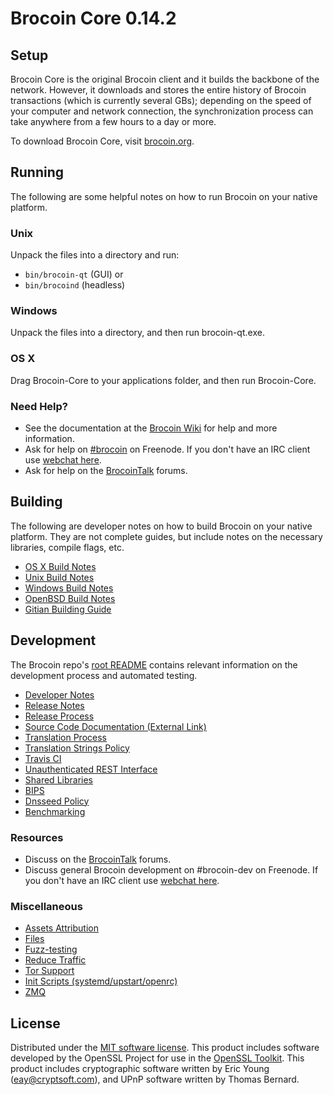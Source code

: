 Brocoin Core 0.14.2
=====================

Setup
---------------------
Brocoin Core is the original Brocoin client and it builds the backbone of the network. However, it downloads and stores the entire history of Brocoin transactions (which is currently several GBs); depending on the speed of your computer and network connection, the synchronization process can take anywhere from a few hours to a day or more.

To download Brocoin Core, visit [brocoin.org](https://brocoin.org).

Running
---------------------
The following are some helpful notes on how to run Brocoin on your native platform.

### Unix

Unpack the files into a directory and run:

- `bin/brocoin-qt` (GUI) or
- `bin/brocoind` (headless)

### Windows

Unpack the files into a directory, and then run brocoin-qt.exe.

### OS X

Drag Brocoin-Core to your applications folder, and then run Brocoin-Core.

### Need Help?

* See the documentation at the [Brocoin Wiki](https://brocoin.info/)
for help and more information.
* Ask for help on [#brocoin](http://webchat.freenode.net?channels=brocoin) on Freenode. If you don't have an IRC client use [webchat here](http://webchat.freenode.net?channels=brocoin).
* Ask for help on the [BrocoinTalk](https://brocointalk.io/) forums.

Building
---------------------
The following are developer notes on how to build Brocoin on your native platform. They are not complete guides, but include notes on the necessary libraries, compile flags, etc.

- [OS X Build Notes](build-osx.md)
- [Unix Build Notes](build-unix.md)
- [Windows Build Notes](build-windows.md)
- [OpenBSD Build Notes](build-openbsd.md)
- [Gitian Building Guide](gitian-building.md)

Development
---------------------
The Brocoin repo's [root README](/README.md) contains relevant information on the development process and automated testing.

- [Developer Notes](developer-notes.md)
- [Release Notes](release-notes.md)
- [Release Process](release-process.md)
- [Source Code Documentation (External Link)](https://dev.visucore.com/brocoin/doxygen/)
- [Translation Process](translation_process.md)
- [Translation Strings Policy](translation_strings_policy.md)
- [Travis CI](travis-ci.md)
- [Unauthenticated REST Interface](REST-interface.md)
- [Shared Libraries](shared-libraries.md)
- [BIPS](bips.md)
- [Dnsseed Policy](dnsseed-policy.md)
- [Benchmarking](benchmarking.md)

### Resources
* Discuss on the [BrocoinTalk](https://brocointalk.io/) forums.
* Discuss general Brocoin development on #brocoin-dev on Freenode. If you don't have an IRC client use [webchat here](http://webchat.freenode.net/?channels=brocoin-dev).

### Miscellaneous
- [Assets Attribution](assets-attribution.md)
- [Files](files.md)
- [Fuzz-testing](fuzzing.md)
- [Reduce Traffic](reduce-traffic.md)
- [Tor Support](tor.md)
- [Init Scripts (systemd/upstart/openrc)](init.md)
- [ZMQ](zmq.md)

License
---------------------
Distributed under the [MIT software license](/COPYING).
This product includes software developed by the OpenSSL Project for use in the [OpenSSL Toolkit](https://www.openssl.org/). This product includes
cryptographic software written by Eric Young ([eay@cryptsoft.com](mailto:eay@cryptsoft.com)), and UPnP software written by Thomas Bernard.
